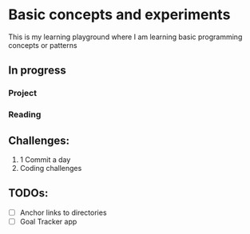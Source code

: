 # Basic concepts and experiments
This is my learning playground where I am learning basic programming concepts or patterns

## In progress
### Project
### Reading


## Challenges:
1. 1 Commit a day
1. Coding challenges

## TODOs:
- [ ] Anchor links to directories
- [ ] Goal Tracker app
